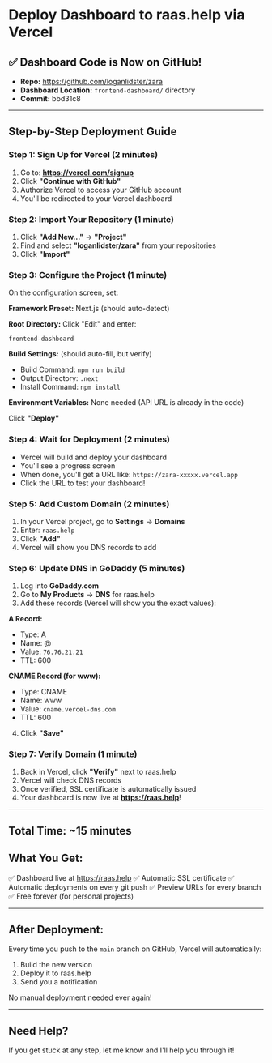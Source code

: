 # Deploy Dashboard to raas.help via Vercel

## ✅ Dashboard Code is Now on GitHub!
- **Repo:** https://github.com/loganlidster/zara
- **Dashboard Location:** `frontend-dashboard/` directory
- **Commit:** bbd31c8

---

## Step-by-Step Deployment Guide

### Step 1: Sign Up for Vercel (2 minutes)
1. Go to: **https://vercel.com/signup**
2. Click **"Continue with GitHub"**
3. Authorize Vercel to access your GitHub account
4. You'll be redirected to your Vercel dashboard

### Step 2: Import Your Repository (1 minute)
1. Click **"Add New..."** → **"Project"**
2. Find and select **"loganlidster/zara"** from your repositories
3. Click **"Import"**

### Step 3: Configure the Project (1 minute)
On the configuration screen, set:

**Framework Preset:** Next.js (should auto-detect)

**Root Directory:** Click "Edit" and enter:
```
frontend-dashboard
```

**Build Settings:** (should auto-fill, but verify)
- Build Command: `npm run build`
- Output Directory: `.next`
- Install Command: `npm install`

**Environment Variables:** None needed (API URL is already in the code)

Click **"Deploy"**

### Step 4: Wait for Deployment (2 minutes)
- Vercel will build and deploy your dashboard
- You'll see a progress screen
- When done, you'll get a URL like: `https://zara-xxxxx.vercel.app`
- Click the URL to test your dashboard!

### Step 5: Add Custom Domain (2 minutes)
1. In your Vercel project, go to **Settings** → **Domains**
2. Enter: `raas.help`
3. Click **"Add"**
4. Vercel will show you DNS records to add

### Step 6: Update DNS in GoDaddy (5 minutes)
1. Log into **GoDaddy.com**
2. Go to **My Products** → **DNS** for raas.help
3. Add these records (Vercel will show you the exact values):

**A Record:**
- Type: A
- Name: @
- Value: `76.76.21.21`
- TTL: 600

**CNAME Record (for www):**
- Type: CNAME
- Name: www
- Value: `cname.vercel-dns.com`
- TTL: 600

4. Click **"Save"**

### Step 7: Verify Domain (1 minute)
1. Back in Vercel, click **"Verify"** next to raas.help
2. Vercel will check DNS records
3. Once verified, SSL certificate is automatically issued
4. Your dashboard is now live at **https://raas.help**!

---

## Total Time: ~15 minutes

## What You Get:
✅ Dashboard live at https://raas.help
✅ Automatic SSL certificate
✅ Automatic deployments on every git push
✅ Preview URLs for every branch
✅ Free forever (for personal projects)

---

## After Deployment:
Every time you push to the `main` branch on GitHub, Vercel will automatically:
1. Build the new version
2. Deploy it to raas.help
3. Send you a notification

No manual deployment needed ever again!

---

## Need Help?
If you get stuck at any step, let me know and I'll help you through it!